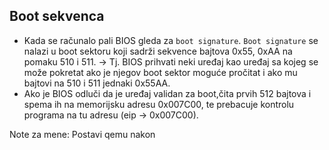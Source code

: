 ## Boot sekvenca

* Kada se računalo pali BIOS gleda za `boot signature`. `Boot signature` se nalazi u boot sektoru koji sadrži sekvence bajtova 0x55, 0xAA na pomaku 510 i 511. -> Tj. BIOS prihvati neki uređaj kao uređaj sa kojeg se može pokretat ako je njegov boot sektor moguće pročitat i ako mu bajtovi na 510 i 511 jednaki 0x55AA.
* Ako je BIOS odluči da je uređaj validan za boot,čita prvih 512 bajtova i spema ih na memorijsku adresu 0x007C00, te prebacuje kontrolu programa na tu adresu (eip -> 0x007C00).

Note za mene: Postavi qemu nakon
